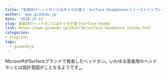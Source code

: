 ```yaml
---
title: "音楽向けヘッドホンとはキャラが違う：Surface Headphonesファーストインプレッション"
author: 'www.gizmodo.jp'
date: '2018-10-11'
slug: 音楽向けヘッドホンとはキャラが違うsurface-headp
link: https://www.gizmodo.jp/2018/10/surface-headphone_1stimp.html
categories:
- bloglink
tags:
  - gizmodojp
---
```


MicrosoftがSurfaceブランドで発表したヘッドホン。いわゆる音楽用のヘッドホンとは設計意図がことなるようです[... <i class="fas fa-external-link-alt"></i>](https://www.gizmodo.jp/2018/10/surface-headphone_1stimp.html)

